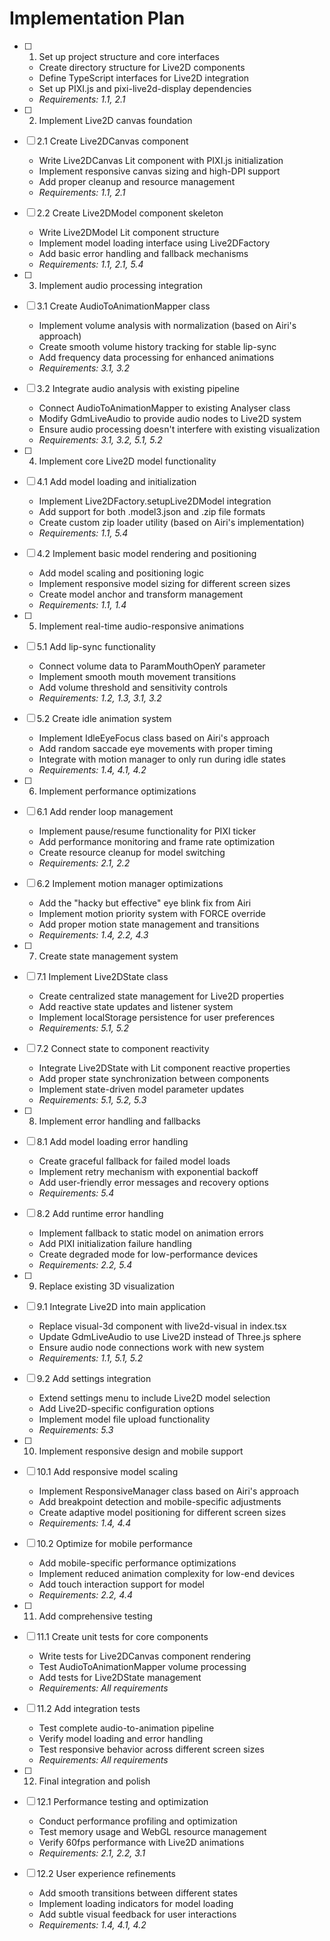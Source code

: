# Implementation Plan

- [ ] 1. Set up project structure and core interfaces
  - Create directory structure for Live2D components
  - Define TypeScript interfaces for Live2D integration
  - Set up PIXI.js and pixi-live2d-display dependencies
  - _Requirements: 1.1, 2.1_

- [ ] 2. Implement Live2D canvas foundation
- [ ] 2.1 Create Live2DCanvas component
  - Write Live2DCanvas Lit component with PIXI.js initialization
  - Implement responsive canvas sizing and high-DPI support
  - Add proper cleanup and resource management
  - _Requirements: 1.1, 2.1_

- [ ] 2.2 Create Live2DModel component skeleton
  - Write Live2DModel Lit component structure
  - Implement model loading interface using Live2DFactory
  - Add basic error handling and fallback mechanisms
  - _Requirements: 1.1, 2.1, 5.4_

- [ ] 3. Implement audio processing integration
- [ ] 3.1 Create AudioToAnimationMapper class
  - Implement volume analysis with normalization (based on Airi's approach)
  - Create smooth volume history tracking for stable lip-sync
  - Add frequency data processing for enhanced animations
  - _Requirements: 3.1, 3.2_

- [ ] 3.2 Integrate audio analysis with existing pipeline
  - Connect AudioToAnimationMapper to existing Analyser class
  - Modify GdmLiveAudio to provide audio nodes to Live2D system
  - Ensure audio processing doesn't interfere with existing visualization
  - _Requirements: 3.1, 3.2, 5.1, 5.2_

- [ ] 4. Implement core Live2D model functionality
- [ ] 4.1 Add model loading and initialization
  - Implement Live2DFactory.setupLive2DModel integration
  - Add support for both .model3.json and .zip file formats
  - Create custom zip loader utility (based on Airi's implementation)
  - _Requirements: 1.1, 5.4_

- [ ] 4.2 Implement basic model rendering and positioning
  - Add model scaling and positioning logic
  - Implement responsive model sizing for different screen sizes
  - Create model anchor and transform management
  - _Requirements: 1.1, 1.4_

- [ ] 5. Implement real-time audio-responsive animations
- [ ] 5.1 Add lip-sync functionality
  - Connect volume data to ParamMouthOpenY parameter
  - Implement smooth mouth movement transitions
  - Add volume threshold and sensitivity controls
  - _Requirements: 1.2, 1.3, 3.1, 3.2_

- [ ] 5.2 Create idle animation system
  - Implement IdleEyeFocus class based on Airi's approach
  - Add random saccade eye movements with proper timing
  - Integrate with motion manager to only run during idle states
  - _Requirements: 1.4, 4.1, 4.2_

- [ ] 6. Implement performance optimizations
- [ ] 6.1 Add render loop management
  - Implement pause/resume functionality for PIXI ticker
  - Add performance monitoring and frame rate optimization
  - Create resource cleanup for model switching
  - _Requirements: 2.1, 2.2_

- [ ] 6.2 Implement motion manager optimizations
  - Add the "hacky but effective" eye blink fix from Airi
  - Implement motion priority system with FORCE override
  - Add proper motion state management and transitions
  - _Requirements: 1.4, 2.2, 4.3_

- [ ] 7. Create state management system
- [ ] 7.1 Implement Live2DState class
  - Create centralized state management for Live2D properties
  - Add reactive state updates and listener system
  - Implement localStorage persistence for user preferences
  - _Requirements: 5.1, 5.2_

- [ ] 7.2 Connect state to component reactivity
  - Integrate Live2DState with Lit component reactive properties
  - Add proper state synchronization between components
  - Implement state-driven model parameter updates
  - _Requirements: 5.1, 5.2, 5.3_

- [ ] 8. Implement error handling and fallbacks
- [ ] 8.1 Add model loading error handling
  - Create graceful fallback for failed model loads
  - Implement retry mechanism with exponential backoff
  - Add user-friendly error messages and recovery options
  - _Requirements: 5.4_

- [ ] 8.2 Add runtime error handling
  - Implement fallback to static model on animation errors
  - Add PIXI initialization failure handling
  - Create degraded mode for low-performance devices
  - _Requirements: 2.2, 5.4_

- [ ] 9. Replace existing 3D visualization
- [ ] 9.1 Integrate Live2D into main application
  - Replace visual-3d component with live2d-visual in index.tsx
  - Update GdmLiveAudio to use Live2D instead of Three.js sphere
  - Ensure audio node connections work with new system
  - _Requirements: 1.1, 5.1, 5.2_

- [ ] 9.2 Add settings integration
  - Extend settings menu to include Live2D model selection
  - Add Live2D-specific configuration options
  - Implement model file upload functionality
  - _Requirements: 5.3_

- [ ] 10. Implement responsive design and mobile support
- [ ] 10.1 Add responsive model scaling
  - Implement ResponsiveManager class based on Airi's approach
  - Add breakpoint detection and mobile-specific adjustments
  - Create adaptive model positioning for different screen sizes
  - _Requirements: 1.4, 4.4_

- [ ] 10.2 Optimize for mobile performance
  - Add mobile-specific performance optimizations
  - Implement reduced animation complexity for low-end devices
  - Add touch interaction support for model
  - _Requirements: 2.2, 4.4_

- [ ] 11. Add comprehensive testing
- [ ] 11.1 Create unit tests for core components
  - Write tests for Live2DCanvas component rendering
  - Test AudioToAnimationMapper volume processing
  - Add tests for Live2DState management
  - _Requirements: All requirements_

- [ ] 11.2 Add integration tests
  - Test complete audio-to-animation pipeline
  - Verify model loading and error handling
  - Test responsive behavior across different screen sizes
  - _Requirements: All requirements_

- [ ] 12. Final integration and polish
- [ ] 12.1 Performance testing and optimization
  - Conduct performance profiling and optimization
  - Test memory usage and WebGL resource management
  - Verify 60fps performance with Live2D animations
  - _Requirements: 2.1, 2.2, 3.1_

- [ ] 12.2 User experience refinements
  - Add smooth transitions between different states
  - Implement loading indicators for model loading
  - Add subtle visual feedback for user interactions
  - _Requirements: 1.4, 4.1, 4.2_